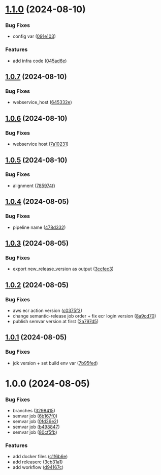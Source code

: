 # [1.1.0](https://github.com/devopstechpro/Recipe-Management/compare/v1.0.7...v1.1.0) (2024-08-10)


### Bug Fixes

* config var ([091e103](https://github.com/devopstechpro/Recipe-Management/commit/091e1036b4b94a671c8beb3f389d86e5113dc016))


### Features

* add infra code ([045ad6e](https://github.com/devopstechpro/Recipe-Management/commit/045ad6eddfcf0e1aa69ed12fd1864ab8c8d7cff2))

## [1.0.7](https://github.com/devopstechpro/Recipe-Management/compare/v1.0.6...v1.0.7) (2024-08-10)


### Bug Fixes

* webservice_host ([645332e](https://github.com/devopstechpro/Recipe-Management/commit/645332e9c21803f0bef370e38ec64c9bf7742aa3))

## [1.0.6](https://github.com/devopstechpro/Recipe-Management/compare/v1.0.5...v1.0.6) (2024-08-10)


### Bug Fixes

* webservice host ([7a10231](https://github.com/devopstechpro/Recipe-Management/commit/7a102311b03f05f40f2acf9a38635fae8bd52d52))

## [1.0.5](https://github.com/devopstechpro/Recipe-Management/compare/v1.0.4...v1.0.5) (2024-08-10)


### Bug Fixes

* alignment ([785974f](https://github.com/devopstechpro/Recipe-Management/commit/785974f52d0be15c329d35001ab79c4191fb1998))

## [1.0.4](https://github.com/devopstechpro/Recipe-Management/compare/v1.0.3...v1.0.4) (2024-08-05)


### Bug Fixes

* pipeline name ([478d332](https://github.com/devopstechpro/Recipe-Management/commit/478d3328c347cb7a2deb4113ad1a86bd3f68f5e4))

## [1.0.3](https://github.com/devopstechpro/Recipe-Management/compare/v1.0.2...v1.0.3) (2024-08-05)


### Bug Fixes

* export new_release_version as output ([3ccfec3](https://github.com/devopstechpro/Recipe-Management/commit/3ccfec3bd0a4fc3cb6444b218af5cfa2e9432612))

## [1.0.2](https://github.com/devopstechpro/Recipe-Management/compare/v1.0.1...v1.0.2) (2024-08-05)


### Bug Fixes

* aws ecr action version ([c0375f3](https://github.com/devopstechpro/Recipe-Management/commit/c0375f33bb32fe01994dda219297055a18025323))
* change semantic-release job order + fix ecr login version ([8a9cd70](https://github.com/devopstechpro/Recipe-Management/commit/8a9cd706a82508b264f3dd0563171de8fbf8a785))
* publish semvar version at first ([2a797d5](https://github.com/devopstechpro/Recipe-Management/commit/2a797d5413ae17b65c208ad002ee2cb87c298d29))

## [1.0.1](https://github.com/devopstechpro/Recipe-Management/compare/v1.0.0...v1.0.1) (2024-08-05)


### Bug Fixes

* jdk version + set build env var ([7b95fed](https://github.com/devopstechpro/Recipe-Management/commit/7b95fed82bcb1ad22d878c8d0d511763283d66d6))

# 1.0.0 (2024-08-05)


### Bug Fixes

* branches ([3298415](https://github.com/devopstechpro/Recipe-Management/commit/32984152414901cbe87007ba994b79f722cc49f4))
* semvar job ([6b167f0](https://github.com/devopstechpro/Recipe-Management/commit/6b167f05ef051ec2d5a6042b9b7b2372f79d3cda))
* semvar job ([0fd36e2](https://github.com/devopstechpro/Recipe-Management/commit/0fd36e253da25d9d24a15a091fecb8ac9b2a2827))
* semvar job ([b498847](https://github.com/devopstechpro/Recipe-Management/commit/b4988478ccbfb3a0edb191d7be3bbd020a3da455))
* semvar job ([80cf5fb](https://github.com/devopstechpro/Recipe-Management/commit/80cf5fb9254bc2a5d13573738f357c2dea727b09))


### Features

* add docker files ([c1f6b6e](https://github.com/devopstechpro/Recipe-Management/commit/c1f6b6e8de15ecb02051f4e3194fab061e352f0c))
* add releaserc ([3cb31a1](https://github.com/devopstechpro/Recipe-Management/commit/3cb31a1dfc54cdecf4ad0260d44694c514f0ca50))
* add workflow ([d94167c](https://github.com/devopstechpro/Recipe-Management/commit/d94167c83e88f556d4aaef0b41efcc91ddfbeb53))
